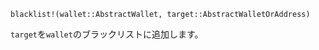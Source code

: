 ```
blacklist!(wallet::AbstractWallet, target::AbstractWalletOrAddress)
```

`target`を`wallet`のブラックリストに追加します。

